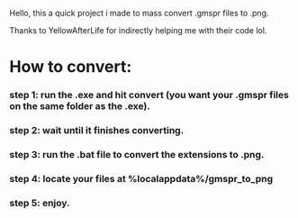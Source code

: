 Hello, this a quick project i made to mass convert .gmspr files to .png.

Thanks to YellowAfterLife for indirectly helping me with their code lol.

# How to convert:

### step 1: run the .exe and hit convert (you want your .gmspr files on the same folder as the .exe).
### step 2: wait until it finishes converting.
### step 3: run the .bat file to convert the extensions to .png.
### step 4: locate your files at %localappdata%/gmspr_to_png
### step 5: enjoy.
